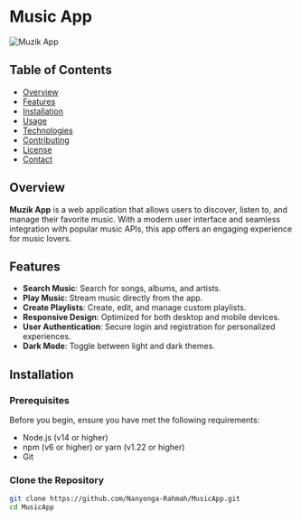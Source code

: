 # Music App

![Muzik App](https://img.shields.io/badge/MusicApp-v1.0.0-blue.svg)

## Table of Contents
- [Overview](#overview)
- [Features](#features)
- [Installation](#installation)
- [Usage](#usage)
- [Technologies](#technologies)
- [Contributing](#contributing)
- [License](#license)
- [Contact](#contact)

## Overview

**Muzik App** is a web application that allows users to discover, listen to, and manage their favorite music. With a modern user interface and seamless integration with popular music APIs, this app offers an engaging experience for music lovers.

## Features

- **Search Music**: Search for songs, albums, and artists.
- **Play Music**: Stream music directly from the app.
- **Create Playlists**: Create, edit, and manage custom playlists.
- **Responsive Design**: Optimized for both desktop and mobile devices.
- **User Authentication**: Secure login and registration for personalized experiences.
- **Dark Mode**: Toggle between light and dark themes.

## Installation

### Prerequisites

Before you begin, ensure you have met the following requirements:

- Node.js (v14 or higher)
- npm (v6 or higher) or yarn (v1.22 or higher)
- Git

### Clone the Repository

```bash
git clone https://github.com/Nanyonga-Rahmah/MusicApp.git
cd MusicApp

